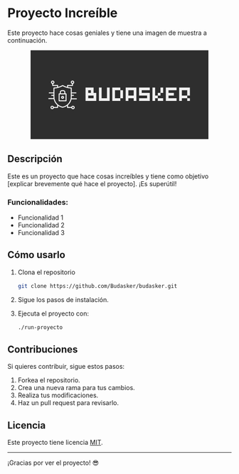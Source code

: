 # Proyecto Increíble

Este proyecto hace cosas geniales y tiene una imagen de muestra a continuación.

<p align="center">
  <img src="assets/logo-primary.png" alt="Vista previa del proyecto" width="400"/>
</p>

## Descripción

Este es un proyecto que hace cosas increíbles y tiene como objetivo [explicar brevemente qué hace el proyecto]. ¡Es superútil!

### Funcionalidades:
- Funcionalidad 1
- Funcionalidad 2
- Funcionalidad 3

## Cómo usarlo

1. Clona el repositorio
    ```bash
    git clone https://github.com/Budasker/budasker.git
    ```
2. Sigue los pasos de instalación.
3. Ejecuta el proyecto con:

    ```bash
    ./run-proyecto
    ```

## Contribuciones

Si quieres contribuir, sigue estos pasos:

1. Forkea el repositorio.
2. Crea una nueva rama para tus cambios.
3. Realiza tus modificaciones.
4. Haz un pull request para revisarlo.

## Licencia

Este proyecto tiene licencia [MIT](https://opensource.org/licenses/MIT).

---

¡Gracias por ver el proyecto! 😎
